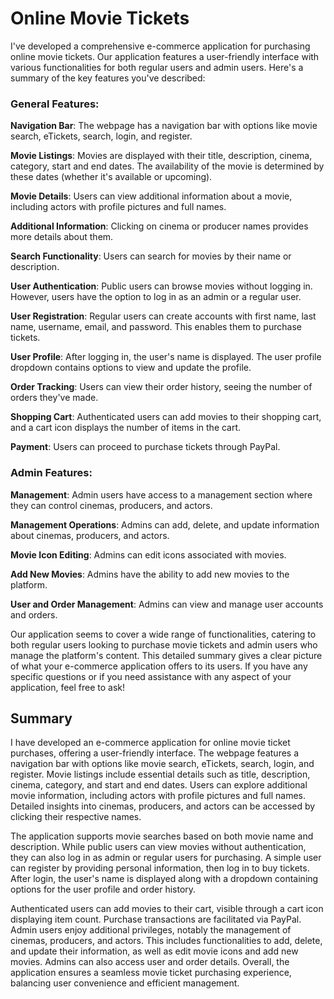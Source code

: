 # Online Movie Tickets
I've developed a comprehensive e-commerce application for purchasing online movie tickets. Our application features a user-friendly interface with various functionalities for both regular users and admin users.
Here's a summary of the key features you've described:

### General Features:

**Navigation Bar**: The webpage has a navigation bar with options like movie search, eTickets, search, login, and register.

**Movie Listings**: Movies are displayed with their title, description, cinema, category, start and end dates. The availability of the movie is determined by these dates (whether it's available or upcoming).

**Movie Details**: Users can view additional information about a movie, including actors with profile pictures and full names.

**Additional Information**: Clicking on cinema or producer names provides more details about them.

**Search Functionality**: Users can search for movies by their name or description.

**User Authentication**: Public users can browse movies without logging in. However, users have the option to log in as an admin or a regular user.

**User Registration**: Regular users can create accounts with first name, last name, username, email, and password. This enables them to purchase tickets.

**User Profile**: After logging in, the user's name is displayed. The user profile dropdown contains options to view and update the profile.

**Order Tracking**: Users can view their order history, seeing the number of orders they've made.

**Shopping Cart**: Authenticated users can add movies to their shopping cart, and a cart icon displays the number of items in the cart.

**Payment**: Users can proceed to purchase tickets through PayPal.

### Admin Features:

**Management**: Admin users have access to a management section where they can control cinemas, producers, and actors.

**Management Operations**: Admins can add, delete, and update information about cinemas, producers, and actors.

**Movie Icon Editing**: Admins can edit icons associated with movies.

**Add New Movies**: Admins have the ability to add new movies to the platform.

**User and Order Management**: Admins can view and manage user accounts and orders.

Our application seems to cover a wide range of functionalities, catering to both regular users looking to purchase movie tickets and admin users who manage the platform's content.
This detailed summary gives a clear picture of what your e-commerce application offers to its users.
If you have any specific questions or if you need assistance with any aspect of your application, feel free to ask!

## Summary

I have developed an e-commerce application for online movie ticket purchases, offering a user-friendly interface. The webpage features a navigation bar with options like movie search, eTickets, search, login, and register. Movie listings include essential details such as title, description, cinema, category, and start and end dates. Users can explore additional movie information, including actors with profile pictures and full names. Detailed insights into cinemas, producers, and actors can be accessed by clicking their respective names.

The application supports movie searches based on both movie name and description. While public users can view movies without authentication, they can also log in as admin or regular users for purchasing. A simple user can register by providing personal information, then log in to buy tickets. After login, the user's name is displayed along with a dropdown containing options for the user profile and order history.

Authenticated users can add movies to their cart, visible through a cart icon displaying item count. Purchase transactions are facilitated via PayPal. Admin users enjoy additional privileges, notably the management of cinemas, producers, and actors. This includes functionalities to add, delete, and update their information, as well as edit movie icons and add new movies. Admins can also access user and order details. Overall, the application ensures a seamless movie ticket purchasing experience, balancing user convenience and efficient management.





